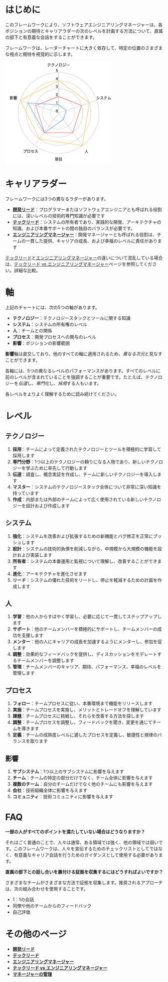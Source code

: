 # はじめに

このフレームワークにより、ソフトウェアエンジニアリングマネージャーは、各ポジションの期待とキャリアラダーの次のレベルを計画する方法について、直属の部下と有意義な会話をすることができます。

フレームワークは、レーダーチャートに大きく依存して、特定の位置のさまざまな視点と期待を視覚的に示します。

![テンプレートチャート](charts/template.png)

# キャリアラダー

フレームワークには3つの異なるラダーがあります。

* [**開発リード**](DevelopLead.md)：プログラマーまたはソフトウェアエンジニアとも呼ばれる役割には、深いレベルの技術的専門知識が必要です
* [**テックリード**](TechLead.md)：システムの所有者であり、実践的な開発、アーキテクチャの知識、および本番サポートの間の独自のバランスが必要です。
* [**エンジニアリングマネージャー**](EngineeringManager.md)：開発マネージャーとも呼ばれる役割は、チームの一貫した提供、キャリアの成長、および幸福のレベルに責任があります

[テックリード](TechLead.md)と[エンジニアリングマネージャー](EngineeringManager.md)の違いについて混乱している場合は、[テックリード vs エンジニアリングマネージャー](TechLead-EngineeringManager.md)ページを参照してください。詳細な比較。


# 軸

上記のチャートには、次の5つの軸があります。
* **テクノロジー**：テクノロジースタックとツールに関する知識
* **システム**：システムの所有権のレベル
* **人**：チームとの関係
* **プロセス**：開発プロセスへの関与のレベル
* **影響**：ポジションの影響範囲

**影響**軸は直交しており、他のすべての軸に適用されるため、*異なる次元*と見なすことができます。

各軸には、5つの異なるレベルのパフォーマンスがあります。すべてのレベルに前のレベルが含まれていることを強調することが重要です。たとえば、テクノロジーを*伝道*し、*専門化*し、*採用*する人もいます。

各レベルをよりよく理解するために読み続けてください。

# レベル

## テクノロジー

1. **採用**：チームによって定義されたテクノロジーとツールを積極的に学習して採用します
2. **専門分野**：1つ以上のテクノロジーの頼りになる人物であり、新しいテクノロジーを学ぶために率先して行動します
3. **伝道**：調査し、概念実証を作成し、チームに新しいテクノロジーを導入します
4. **マスター**：システムのテクノロジースタック全体について非常に深い知識を持っています
5. **作成**：内部または外部のチームによって広く使用されている新しいテクノロジーを設計および作成します

## システム

1. **強化**：システムを改善および拡張するための新機能とバグ修正を正常にプッシュします
2. **設計**：システムの技術的負債を削減しながら、中規模から大規模の機能を設計および実装します
3. **所有者**：システムの本番運用と監視について理解し、改善することができます
4. **進化**：アーキテクチャを進化させます
5. **リード**：システムの優れた技術をリードし、停止を軽減するための計画を作成します

## 人

1. **学習**：他の人からすばやく学習し、必要に応じて一貫してステップアップします
2. **サポート**：他のチームメンバーを積極的にサポートし、チームメンバーの成功を支援します
3. **メンター**：他の人にキャリアの成長を加速するようにメンターし、参加を促します
4. **調整**：効果的なフィードバックを提供し、ディスカッションをモデレートするチームメンバーを調整します
5. **管理**：チームメンバーのキャリア、期待、パフォーマンス、幸福のレベルを管理します

## プロセス

1. **フォロー**：チームプロセスに従い、本番環境まで機能をリリースします
2. **実施**：チームプロセスを実施し、メリットとトレードオフを理解しています
3. **課題**：チームプロセスに挑戦し、それらを改善する方法を探します
4. **調整**：チームプロセスを調整し、フィードバックを聞き、変更を通じてチームを導きます
5. **定義**：チームの成熟度レベルに適したプロセスを定義し、敏捷性と規律のバランスを取ります

## 影響

1. **サブシステム**：1つ以上のサブシステムに影響を与えます
2. **チーム**：チームの特定の部分だけでなく、チーム全体に影響を与えます
3. **複数のチーム**：自分のチームだけでなく他のチームにも影響を与えます
4. **会社**：技術組織全体に影響を与えます
5. **コミュニティ**：技術コミュニティに影響を与えます

# FAQ

**一部の人がすべてのポイントを満たしていない場合はどうなりますか？**

それはごく普通のことで、人々は通常、ある領域では強く、他の領域では弱いです。このフレームワークは、人々を宣伝するためのチェックリストとしてではなく、有意義なキャリア会話を行うためのガイダンスとして使用する必要があります。

**直属の部下との話し合いを裏付ける証拠を収集するにはどうすればよいですか？**

さまざまなチームがさまざまな方法で証拠を収集します。推奨されるアプローチは、次の組み合わせを使用することです。
* 1：1の会話
* 同僚や他のチームからのフィードバック
* 自己評価

# その他のページ

* [**開発リード**](DevelopLead.md)
* [**テックリード**](TechLead.md)
* [**エンジニアリングマネージャー**](EngineeringManager.md)
* [**テックリード vs エンジニアリングマネージャー**](TechLead-EngineeringManager.md)
* [**マネージャーの管理**](Managing-Managers.md)
